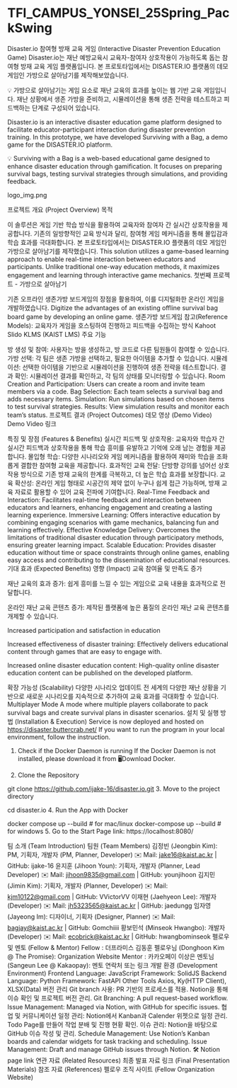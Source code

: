 # TFI_CAMPUS_YONSEI_25Spring_PackSwing
Disaster.io
참여형 방재 교육 게임 (Interactive Disaster Prevention Education Game)
Disaster.io는 재난 예방교육시 교육자-참여자 상호작용이 가능하도록 돕는 참여형 방재 교육 게임 플랫폼입니다. 본 프로토타입에서는 DISASTER.IO 플랫폼의 데모 게임인 가방으로 살아남기를 제작해보았습니다.

💡 가방으로 살아남기는 게임 요소로 재난 교육의 효과를 높이는 웹 기반 교육 게임입니다. 재난 상황에서 생존 가방을 준비하고, 시뮬레이션을 통해 생존 전략을 테스트하고 피드백하는 단계로 구성되어 있습니다.

Disaster.io is an interactive disaster education game platform designed to facilitate educator-participant interaction during disaster prevention training. In this prototype, we have developed Surviving with a Bag, a demo game for the DISASTER.IO platform.

💡 Surviving with a Bag is a web-based educational game designed to enhance disaster education through gamification. It focuses on preparing survival bags, testing survival strategies through simulations, and providing feedback.

logo_img.png

프로젝트 개요 (Project Overview)
목적

이 솔루션은 게임 기반 학습 방식을 활용하여 교육자와 참여자 간 실시간 상호작용을 제공합니다. 기존의 일방향적인 교육 방식과 달리, 참여형 게임 메커니즘을 통해 몰입감과 학습 효과를 극대화합니다.
본 프로토타입에서는 DISASTER.IO 플랫폼의 데모 게임인 가방으로 살아남기를 제작했습니다.
This solution utilizes a game-based learning approach to enable real-time interaction between educators and participants. Unlike traditional one-way education methods, it maximizes engagement and learning through interactive game mechanics.
첫번째 프로젝트 - 가방으로 살아남기

기존 오프라인 생존가방 보드게임의 장점을 활용하여, 이를 디지털화한 온라인 게임을 개발하였습니다.
Digitize the advantages of an existing offline survival bag board game by developing an online game.
생존가방 보드게임
참고(Reference Models): 교육자가 게임을 호스팅하여 진행하고 피드백을 수집하는 방식
Kahoot
Slido
KLMS (KAIST LMS)
주요 기능

방 생성 및 참여: 사용자는 방을 생성하고, 방 코드로 다른 팀원들이 참여할 수 있습니다.
가방 선택: 각 팀은 생존 가방을 선택하고, 필요한 아이템을 추가할 수 있습니다.
시뮬레이션: 선택한 아이템을 기반으로 시뮬레이션을 진행하여 생존 전략을 테스트합니다.
결과 확인: 시뮬레이션 결과를 확인하고, 각 팀의 상태를 모니터링할 수 있습니다.
Room Creation and Participation: Users can create a room and invite team members via a code.
Bag Selection: Each team selects a survival bag and adds necessary items.
Simulation: Run simulations based on chosen items to test survival strategies.
Results: View simulation results and monitor each team’s status.
프로젝트 결과 (Project Outcomes)
데모 영상 (Demo Video)
Demo Video 링크

특징 및 장점 (Features & Benefits)
실시간 피드백 및 상호작용:
교육자와 학습자 간 실시간 피드백과 상호작용을 통해 학습 흥미를 유발하고 기억에 오래 남는 경험을 제공합니다.
몰입형 학습:
다양한 시나리오와 게임 메커니즘을 활용하여 재미와 학습을 조화롭게 결합한 참여형 교육을 제공합니다.
효과적인 교육 전달:
단방향 강의를 넘어선 상호작용 방식으로 기존 방재 교육의 한계를 극복하고, 더 높은 학습 효과를 보장합니다.
교육 확산성:
온라인 게임 형태로 시공간의 제약 없이 누구나 쉽게 접근 가능하며, 방재 교육 자료로 활용할 수 있어 교육 전파에 기여합니다.
Real-Time Feedback and Interaction:
Facilitates real-time feedback and interaction between educators and learners, enhancing engagement and creating a lasting learning experience.
Immersive Learning:
Offers interactive education by combining engaging scenarios with game mechanics, balancing fun and learning effectively.
Effective Knowledge Delivery:
Overcomes the limitations of traditional disaster education through participatory methods, ensuring greater learning impact.
Scalable Education:
Provides disaster education without time or space constraints through online games, enabling easy access and contributing to the dissemination of educational resources.
기대 효과 (Expected Benefits)
영향 (Impact)
교육 참여율 및 만족도 증가

재난 교육의 효과 증가: 쉽게 흥미를 느낄 수 있는 게임으로 교육 내용을 효과적으로 전달합니다.

온라인 재난 교육 콘텐츠 증가: 제작된 플랫폼에 높은 품질의 온라인 재난 교육 콘텐츠를 개제할 수 있습니다.

Increased participation and satisfaction in education

Increased effectiveness of disaster training: Effectively delivers educational content through games that are easy to engage with.

Increased online disaster education content: High-quality online disaster education content can be published on the developed platform.

확장 가능성 (Scalability)
다양한 시나리오 업데이트 전 세계의 다양한 재난 상황을 기반으로 새로운 시나리오를 지속적으로 추가하여 교육 효과를 극대화할 수 있습니다.
Multiplayer Mode A mode where multiple players collaborate to pack survival bags and create survival plans in disaster scenarios.
설치 및 실행 방법 (Installation & Execution)
Service is now deployed and hosted on https://disaster.buttercrab.net/
If you want to run the program in your local environment, follow the instruction.

1. Check if the Docker Daemon is running If the Docker Daemon is not installed, please download it from 🖥️Download Docker.

2. Clone the Repository

git clone https://github.com/ijake-16/disaster.io.git
3. Move to the project directory

cd disaster.io
4. Run the App with Docker

docker compose up --build # for mac/linux
docker-compose up --build # for windows
5. Go to the Start Page link: https://localhost:8080/

팀 소개 (Team Introduction)
팀원 (Team Members)
김정빈 (Jeongbin Kim): PM, 기획자, 개발자 (PM, Planner, Developer)
✉️ Mail: jake16@kaist.ac.kr | GitHub: ijake-16
윤지훈 (Jihoon Youn): 기획자, 개발자 (Planner, Lead Developer)
✉️ Mail: jihoon9835@gmail.com | GitHub: younjihoon
김지민 (Jimin Kim): 기획자, 개발자 (Planner, Developer)
✉️ Mail: kjm10122@gmail.com | GitHub: VVictorVV
이재현 (Jaehyeon Lee): 개발자 (Developer)
✉️ Mail: jh5323565@kaist.ac.kr | GitHub: jaedungg
임자영 (Jayeong Im): 디자이너, 기획자 (Designer, Planner)
✉️ Mail: bagjay@kaist.ac.kr | GitHub: Gomchiiii
황보민석 (Minseok Hwangbo): 개발자 (Developer)
✉️ Mail: ecobrick@kaist.ac.kr | GitHub: hwangbominseok
펠로우 및 멘토 (Fellow & Mentor)
Fellow : 더프라미스 김동훈 펠로우님 (Donghoon Kim @ The Promise): Organization Website
Mentor : 카카오페이 이상은 멘토님 (Sangeun Lee @ Kakaopay): 멘토 연락처 또는 링크
개발 환경 (Development Environment)
Frontend
Language: JavaScript
Framework: SolidJS
Backend
Language: Python
Framework: FastAPI
Other Tools
Axios, Ky(HTTP Client), XLSX(Data)
버전 관리
Git branch 사용: PR 기반의 프로세스를 적용. Notion을 통해 이슈 확인 및 프로젝트 버전 관리.
Git Branching: A pull request-based workflow.
Issue Management: Managed via Notion, with GitHub for specific issues.
협업 및 커뮤니케이션
일정 관리: Notion에서 Kanban과 Calender 위젯으로 일정 관리. Todo Page를 만들어 작업 분배 및 진행 현황 확인.
이슈 관리: Notion을 바탕으로 GitHub 이슈 작성 및 관리.
Schedule Management: Use Notion’s Kanban boards and calendar widgets for task tracking and scheduling.
Issue Management: Draft and manage GitHub issues through Notion.
🛠️ Notion page link
연관 자료 (Related Resources)
최종 발표 자료 링크 (Final Presentation Materials)
참조 자료 (References)
펠로우 조직 사이트 (Fellow Organization Website)
